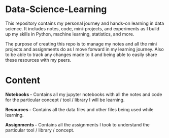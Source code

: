 # Data-Science-Learning

This repository contains my personal journey and hands-on learning in data science. It includes notes, code, mini-projects, and experiments as I build up my skills in Python, machine learning, statistics, and more.


The purpose of creating this repo is to manage my notes and all the mini projects and assignments do as I move forward in my learning journey. Also to be able to track any changes made to it and being able to easily share these resources with my peers.

# Content 

**Notebooks -** Contains all my jupyter notebooks with all the notes and code for the particular concept / tool / library I will be learning.

**Resources -** Contains all the data files and other files being used while learning.

**Assignments -** Contains all the assignments I took to understand the particular tool / library / concept.
